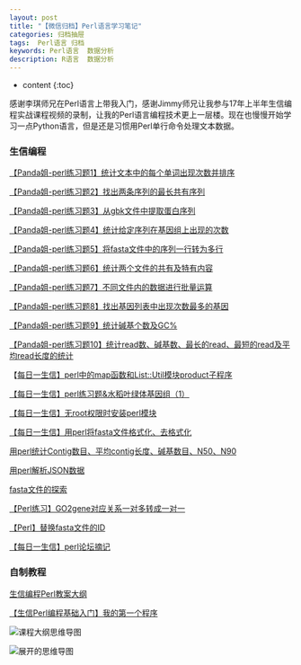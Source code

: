 ```yaml
---
layout: post
title: "【微信归档】Perl语言学习笔记"
categories: 归档抽屉
tags:  Perl语言 归档
keywords: Perl语言  数据分析
description: R语言  数据分析
---
```


* content
{:toc}


感谢李琪师兄在Perl语言上带我入门，感谢Jimmy师兄让我参与17年上半年生信编程实战课程视频的录制，让我的Perl语言编程技术更上一层楼。现在也慢慢开始学习一点Python语言，但是还是习惯用Perl单行命令处理文本数据。











### 生信编程

[【Panda姐-perl练习题1】统计文本中的每个单词出现次数并排序 ](http://www.biotrainee.com:8080/thread-8-1-1.html) 

[【Panda姐-perl练习题2】找出两条序列的最长共有序列](http://www.biotrainee.com:8080/thread-9-1-1.html)

[【Panda姐-perl练习题3】从gbk文件中提取蛋白序列](http://www.biotrainee.com:8080/thread-10-1-1.html)

[【Panda姐-perl练习题4】统计给定序列在基因组上出现的次数](http://www.biotrainee.com:8080/thread-11-1-1.html)

[【Panda姐-perl练习题5】将fasta文件中的序列一行转为多行](http://www.biotrainee.com:8080/thread-12-1-1.html)

[【Panda姐-perl练习题6】统计两个文件的共有及特有内容](http://www.biotrainee.com:8080/thread-13-1-1.html) 

[【Panda姐-perl练习题7】不同文件内的数据进行批量运算](http://www.biotrainee.com:8080/thread-14-1-1.html)

[【Panda姐-perl练习题8】找出基因列表中出现次数最多的基因](http://www.biotrainee.com:8080/thread-15-1-1.html)

[【Panda姐-perl练习题9】统计碱基个数及GC%](http://www.biotrainee.com:8080/thread-21-1-1.html)

[【Panda姐-perl练习题10】统计read数、碱基数、最长的read、最短的read及平均read长度的统计](http://www.biotrainee.com:8080/thread-35-1-1.html)

【[每日一生信】perl中的map函数和List::Util模块product子程序](http://mp.weixin.qq.com/s/riEi5z2rxIL2w6g9MXtf4w) 

[【每日一生信】perl练习题&水稻叶绿体基因组（1）](http://mp.weixin.qq.com/s/tf94NbDAgXB1dbvNLsds7A) 

[【每日一生信】无root权限时安装perl模块](http://mp.weixin.qq.com/s/Yq88iWBH-LPOU9WRb169yg)

[【每日一生信】用perl将fasta文件格式化、去格式化](http://mp.weixin.qq.com/s/jUKZZ3J-7m457UIAhXXDPg) 

[用perl统计Contig数目、平均contig长度、碱基数目、N50、N90](http://mp.weixin.qq.com/s/jpAibJBEvnhDOMzI8zro0A) 


[用perl解析JSON数据](http://mp.weixin.qq.com/s/qDyaJD0ZMMqloCSWLqiWjA) 

[fasta文件的探索](http://mp.weixin.qq.com/s/GgHk9aZIX1cBq1cdi6LlQg) 

[【Perl练习】GO2gene对应关系一对多转成一对一](http://mp.weixin.qq.com/s/Qfb_9POjXsUkLpVBKhozKQ) 

[【Perl】替换fasta文件的ID](http://mp.weixin.qq.com/s/cn7Q6oGsTLVa23WmcWs0jg) 

[【每日一生信】perl论坛摘记](http://mp.weixin.qq.com/s/rEZhfmLz1k_DeeApkQ-R7g)

### 自制教程

[生信编程Perl教案大纲](http://mp.weixin.qq.com/s/VbUrArA0BIdiRWBoGcRLWw)

[【生信Perl编程基础入门】我的第一个程序](http://mp.weixin.qq.com/s/kEhAhXIiv6X-OVt3wqp7HQ)



![课程大纲思维导图](http://o7zaxp1i2.bkt.clouddn.com/%E7%94%9F%E4%BF%A1Perl%E7%BC%96%E7%A8%8B%E5%9F%BA%E7%A1%80%E5%85%A5%E9%97%A8%20%E7%94%9F%E4%BF%A1%E6%8A%80%E8%83%BD%E6%A0%91-%E6%B2%88%E6%A2%A6%E5%9C%86.png)

![展开的思维导图](http://o7zaxp1i2.bkt.clouddn.com/%E7%94%9F%E4%BF%A1Perl%E7%BC%96%E7%A8%8B%E5%9F%BA%E7%A1%80%E5%85%A5%E9%97%A8%20%E7%94%9F%E4%BF%A1%E6%8A%80%E8%83%BD%E6%A0%91-%E6%B2%88%E6%A2%A6%E5%9C%86-2.png)